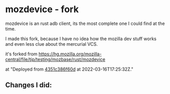 # mozdevice - fork

mozdevice is an rust adb client, its the most complete one I could find at the time.

I made this fork, because I have no idea how the mozilla dev stuff works and even less clue about the mercurial VCS.

it's forked from https://hg.mozilla.org/mozilla-central/file/tip/testing/mozbase/rust/mozdevice

at "Deployed from [4351c386f60d](https://hg.mozilla.org/hgcustom/version-control-tools/rev/4351c386f60d) at 2022-03-16T17:25:32Z."

## Changes I did: